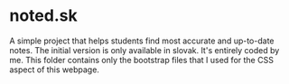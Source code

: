 # noted.sk
A simple project that helps students find most accurate and up-to-date notes.
The initial version is only available in slovak. It's entirely coded by me.
This folder contains only the bootstrap files that I used for the CSS aspect of this webpage.
